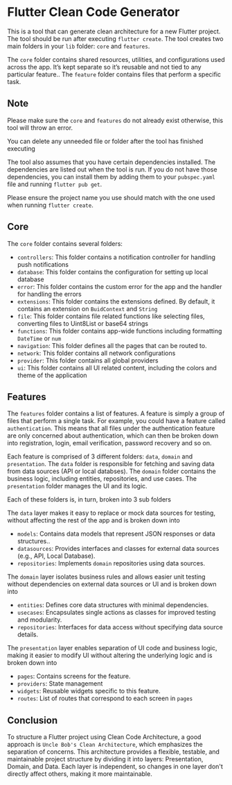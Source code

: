 # Flutter Clean Code Generator

This is a tool that can generate clean architecture for a new Flutter project. The tool should be run after executing `flutter create`.
The tool creates two main folders in your `lib` folder: `core` and `features`. 

The `core` folder contains shared resources, utilities, and configurations used across the app. It’s kept separate so it’s reusable and not tied to any particular feature..
The `feature` folder contains files that perform a specific task.

## Note
Please make sure the `core` and `features` do not already exist otherwise, this tool will throw an error.

You can delete any unneeded file or folder after the tool has finished executing

The tool also assumes that you have certain dependencies installed. The dependencies are listed out when the tool is run. If you do not have those dependencies, you can install them by adding them to your `pubspec.yaml` file and running `flutter pub get`.

Please ensure the project name you use should match with the one used when running `flutter create`.


## Core
The `core` folder contains several folders:
- `controllers`: This folder contains a notification controller for handling push notifications
- `database`: This folder contains the configuration for setting up local database
- `error`: This folder contains the custom error for the app and the handler for handling the errors
- `extensions`: This folder contains the extensions defined. By default, it contains an extension on `BuidContext` and `String`
- `file`: This folder contains file related functions like selecting files, converting files to Uint8List or base64 strings
- `functions`: This folder contains app-wide functions including formatting `DateTime` or `num`
- `navigation`: This folder defines all the pages that can be routed to.
- `network`: This folder contains all network configurations
- `provider`: This folder contains all global providers
- `ui`: This folder contains all UI related content, including the colors and theme of the application


## Features
The `features` folder contains a list of features. A feature is simply a group of files that perform a single task. For example, you could have a feature called `authentication`. This means that all files under the authentication feature are only concerned about authentication, which can then be broken down into registration, login, email verification, password recovery and so on.

Each feature is comprised of 3 different folders: `data`, `domain` and `presentation`.
The `data` folder is responsible for fetching and saving data from data sources (API or local databses).
The `domain` folder contains the business logic, including entities, repositories, and use cases.
The `presentation` folder manages the UI and its logic.

Each of these folders is, in turn, broken into 3 sub folders

The `data` layer makes it easy to replace or mock data sources for testing, without affecting the rest of the app and is broken down into 
- `models`: Contains data models that represent JSON responses or data structures..
- `datasources`: Provides interfaces and classes for external data sources (e.g., API, Local Database).
- `repositories`: Implements `domain` repositories using data sources.


The `domain` layer isolates business rules and allows easier unit testing without dependencies on external data sources or UI and is broken down into 
- `entities`: Defines core data structures with minimal dependencies.
- `usecases`: Encapsulates single actions as classes for improved testing and modularity.
- `repositories`: Interfaces for data access without specifying data source details.

The `presentation` layer enables separation of UI code and business logic, making it easier to modify UI without altering the underlying logic and is broken down into 
- `pages`: Contains screens for the feature.
- `providers`: State management
- `widgets`: Reusable widgets specific to this feature.
- `routes`: List of routes that correspond to each screen in `pages`



## Conclusion
To structure a Flutter project using Clean Code Architecture, a good approach is `Uncle Bob's Clean Architecture`, which emphasizes the separation of concerns. This architecture provides a flexible, testable, and maintainable project structure by dividing it into layers: Presentation, Domain, and Data. Each layer is independent, so changes in one layer don't directly affect others, making it more maintainable.
